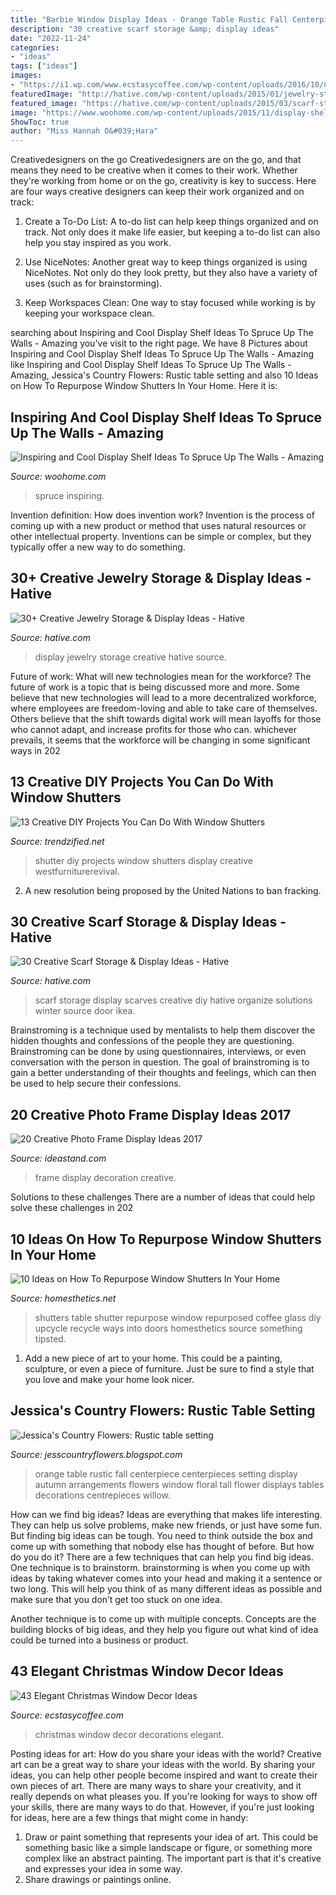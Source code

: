 ```yaml
---
title: "Barbie Window Display Ideas - Orange Table Rustic Fall Centerpiece Centerpieces Setting Display Autumn Arrangements Flowers Window Floral Tall Flower Displays Tables Decorations Centrepieces Willow"
description: "30 creative scarf storage &amp; display ideas"
date: "2022-11-24"
categories:
- "ideas"
tags: ["ideas"]
images:
- "https://i1.wp.com/www.ecstasycoffee.com/wp-content/uploads/2016/10/Christmas-Window-Decorations-Ideas-7.jpg"
featuredImage: "http://hative.com/wp-content/uploads/2015/01/jewelry-storage-display-ideas/22-jewelry-storage-display-ideas.jpg"
featured_image: "https://hative.com/wp-content/uploads/2015/03/scarf-storage-ideas/8-creative-scarf-storage-and-display-ideas.jpg"
image: "https://www.woohome.com/wp-content/uploads/2015/11/display-shelves-woohome-7.jpg"
ShowToc: true
author: "Miss Hannah O&#039;Hara"
---
```



Creativedesigners on the go
Creativedesigners are on the go, and that means they need to be creative when it comes to their work. Whether they're working from home or on the go, creativity is key to success. Here are four ways creative designers can keep their work organized and on track:
1. Create a To-Do List: A to-do list can help keep things organized and on track. Not only does it make life easier, but keeping a to-do list can also help you stay inspired as you work.

2. Use NiceNotes: Another great way to keep things organized is using NiceNotes. Not only do they look pretty, but they also have a variety of uses (such as for brainstorming).

3. Keep Workspaces Clean: One way to stay focused while working is by keeping your workspace clean.

	

		
searching about Inspiring and Cool Display Shelf Ideas To Spruce Up The Walls - Amazing you've visit to the right page. We have 8 Pictures about Inspiring and Cool Display Shelf Ideas To Spruce Up The Walls - Amazing like Inspiring and Cool Display Shelf Ideas To Spruce Up The Walls - Amazing, Jessica&#039;s Country Flowers: Rustic table setting and also 10 Ideas on How To Repurpose Window Shutters In Your Home. Here it is:
		
    
## Inspiring And Cool Display Shelf Ideas To Spruce Up The Walls - Amazing

<img loading=lazy src="https://www.woohome.com/wp-content/uploads/2015/11/display-shelves-woohome-7.jpg" onerror="this.onerror=null;this.src='https://tse4.mm.bing.net/th?id=OIP.49PYQ1sdtQywo8em3q91FAHaOw&amp;pid=15.1';" alt="Inspiring and Cool Display Shelf Ideas To Spruce Up The Walls - Amazing">

_Source: woohome.com_

>spruce inspiring. 

	

Invention definition: How does invention work?
Invention is the process of coming up with a new product or method that uses natural resources or other intellectual property. Inventions can be simple or complex, but they typically offer a new way to do something.

    
## 30+ Creative Jewelry Storage &amp; Display Ideas - Hative

<img loading=lazy src="http://hative.com/wp-content/uploads/2015/01/jewelry-storage-display-ideas/22-jewelry-storage-display-ideas.jpg" onerror="this.onerror=null;this.src='https://tse1.mm.bing.net/th?id=OIP.QTYojMsHxAUaXdXwJ7jSrwHaLK&amp;pid=15.1';" alt="30+ Creative Jewelry Storage &amp; Display Ideas - Hative">

_Source: hative.com_

>display jewelry storage creative hative source. 

	

Future of work: What will new technologies mean for the workforce?
The future of work is a topic that is being discussed more and more. Some believe that new technologies will lead to a more decentralized workforce, where employees are freedom-loving and able to take care of themselves. Others believe that the shift towards digital work will mean layoffs for those who cannot adapt, and increase profits for those who can. whichever prevails, it seems that the workforce will be changing in some significant ways in 202
    
## 13 Creative DIY Projects You Can Do With Window Shutters

<img loading=lazy src="https://www.trendzified.net/wp-content/uploads/2015/06/DIY-shutter-projects3.jpg" onerror="this.onerror=null;this.src='https://tse2.mm.bing.net/th?id=OIP.fK_gMSVy10tTacE09MzkmAHaNJ&amp;pid=15.1';" alt="13 Creative DIY Projects You Can Do With Window Shutters">

_Source: trendzified.net_

>shutter diy projects window shutters display creative westfurniturerevival. 

	

2. A new resolution being proposed by the United Nations to ban fracking.

    
## 30 Creative Scarf Storage &amp; Display Ideas - Hative

<img loading=lazy src="https://hative.com/wp-content/uploads/2015/03/scarf-storage-ideas/8-creative-scarf-storage-and-display-ideas.jpg" onerror="this.onerror=null;this.src='https://tse2.mm.bing.net/th?id=OIP.VxtoHmT8yAsU2VGSO3clRwHaLG&amp;pid=15.1';" alt="30 Creative Scarf Storage &amp; Display Ideas - Hative">

_Source: hative.com_

>scarf storage display scarves creative diy hative organize solutions winter source door ikea. 

	

Brainstroming is a technique used by mentalists to help them discover the hidden thoughts and confessions of the people they are questioning. Brainstroming can be done by using questionnaires, interviews, or even conversation with the person in question. The goal of brainstroming is to gain a better understanding of their thoughts and feelings, which can then be used to help secure their confessions.

    
## 20 Creative Photo Frame Display Ideas 2017

<img loading=lazy src="https://ideastand.com/wp-content/uploads/2014/08/photo-frame-ideas/15-stairwell-photo-wall-decoration.jpg" onerror="this.onerror=null;this.src='https://tse2.mm.bing.net/th?id=OIP.DDzoKH5ls5A57y_QTRu71AHaLH&amp;pid=15.1';" alt="20 Creative Photo Frame Display Ideas 2017">

_Source: ideastand.com_

>frame display decoration creative. 

	

Solutions to these challenges
There are a number of ideas that could help solve these challenges in 202
    
## 10 Ideas On How To Repurpose Window Shutters In Your Home

<img loading=lazy src="http://cdn.homesthetics.net/wp-content/uploads/2017/10/88ee4503342d81f8e922d89fc9bf5a70.jpg" onerror="this.onerror=null;this.src='https://tse3.mm.bing.net/th?id=OIP.PW-hyi7cmYHAsiBT5-IIsgHaJ4&amp;pid=15.1';" alt="10 Ideas on How To Repurpose Window Shutters In Your Home">

_Source: homesthetics.net_

>shutters table shutter repurpose window repurposed coffee glass diy upcycle recycle ways into doors homesthetics source something tipsted. 

	

1. Add a new piece of art to your home. This could be a painting, sculpture, or even a piece of furniture. Just be sure to find a style that you love and make your home look nicer.

    
## Jessica&#039;s Country Flowers: Rustic Table Setting

<img loading=lazy src="http://1.bp.blogspot.com/_bddpACC3p54/S9bt4Xv3g9I/AAAAAAAAARc/NjzkJaB1aBY/s1600/IMG_2285.jpg" onerror="this.onerror=null;this.src='https://tse1.mm.bing.net/th?id=OIP.8XsKGJ9yxndUdpfMRMPkugHaLG&amp;pid=15.1';" alt="Jessica&#039;s Country Flowers: Rustic table setting">

_Source: jesscountryflowers.blogspot.com_

>orange table rustic fall centerpiece centerpieces setting display autumn arrangements flowers window floral tall flower displays tables decorations centrepieces willow. 

	

How can we find big ideas?
Ideas are everything that makes life interesting. They can help us solve problems, make new friends, or just have some fun. But finding big ideas can be tough. You need to think outside the box and come up with something that nobody else has thought of before. But how do you do it? There are a few techniques that can help you find big ideas. 
One technique is to brainstorm. brainstorming is when you come up with ideas by taking whatever comes into your head and making it a sentence or two long. This will help you think of as many different ideas as possible and make sure that you don’t get too stuck on one idea. 

Another technique is to come up with multiple concepts. Concepts are the building blocks of big ideas, and they help you figure out what kind of idea could be turned into a business or product.

    
## 43 Elegant Christmas Window Decor Ideas

<img loading=lazy src="https://i1.wp.com/www.ecstasycoffee.com/wp-content/uploads/2016/10/Christmas-Window-Decorations-Ideas-7.jpg" onerror="this.onerror=null;this.src='https://tse3.mm.bing.net/th?id=OIP.j12qQWUvM66CGY7a_Kl-NQHaKX&amp;pid=15.1';" alt="43 Elegant Christmas Window Decor Ideas">

_Source: ecstasycoffee.com_

>christmas window decor decorations elegant. 

	

Posting ideas for art: How do you share your ideas with the world?
Creative art can be a great way to share your ideas with the world. By sharing your ideas, you can help other people become inspired and want to create their own pieces of art. There are many ways to share your creativity, and it really depends on what pleases you. If you're looking for ways to show off your skills, there are many ways to do that. However, if you're just looking for ideas, here are a few things that might come in handy: 
1) Draw or paint something that represents your idea of art. This could be something basic like a simple landscape or figure, or something more complex like an abstract painting. The important part is that it's creative and expresses your idea in some way. 
2) Share drawings or paintings online.

